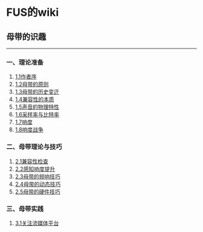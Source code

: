 FUS的wiki
=======

## 母带的识趣
----------
### 一、理论准备

1. [1.1作者序](https://fusmixing.site/html/mdwiki.html#!./master1_1.md)
2. [1.2母带的原则](https://fusmixing.site/html/mdwiki.html#!./master1_2.md)
3. [1.3母带的历史变迁](https://fusmixing.site/html/mdwiki.html#!./master1_3.md)
4. [1.4兼容性的本质](https://fusmixing.site/html/mdwiki.html#!./master1_4.md)
5. [1.5声音的物理特性](https://fusmixing.site/html/mdwiki.html#!./master1_5.md)
6. [1.6采样率与比特率](https://fusmixing.site/html/mdwiki.html#!./master1_6.md)
7. [1.7响度](https://fusmixing.site/html/mdwiki.html#!./master1_7.md)
8. [1.8响度战争](https://fusmixing.site/html/mdwiki.html#!./master1_7.md)

### 二、母带理论与技巧

1. [2.1兼容性检查](https://fusmixing.site/html/mdwiki.html#!./master2_1.md)
2. [2.2感知响度提升](https://fusmixing.site/html/mdwiki.html#!./master2_2.md)
3. [2.3母带的频响技巧](https://fusmixing.site/html/mdwiki.html#!./master2_3.md)
4. [2.4母带的动态技巧](https://fusmixing.site/html/mdwiki.html#!./master2_3.md)
5. [2.5母带的硬件技巧](https://fusmixing.site/html/mdwiki.html#!./master2_3.md)

### 三、母带实践

1. [3.1关注流媒体平台](https://fusmixing.site/html/mdwiki.html#!./master3_1.md)